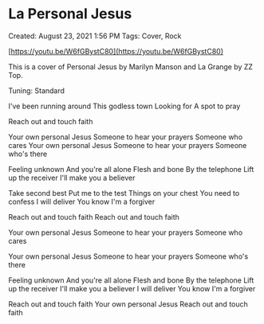 # La Personal Jesus

Created: August 23, 2021 1:56 PM
Tags: Cover, Rock

[https://youtu.be/W6fGBystC80](https://youtu.be/W6fGBystC80)

This is a cover of Personal Jesus by Marilyn Manson and  La Grange by ZZ Top.

Tuning: Standard

I've been running around
This godless town
Looking for
A spot to pray

Reach out and touch faith

Your own personal Jesus
Someone to hear your prayers
Someone who cares
Your own personal Jesus
Someone to hear your prayers
Someone who's there

Feeling unknown
And you're all alone
Flesh and bone
By the telephone
Lift up the receiver
I'll make you a believer

Take second best
Put me to the test
Things on your chest
You need to confess
I will deliver
You know I'm a forgiver

Reach out and touch faith
Reach out and touch faith

Your own personal Jesus
Someone to hear your prayers
Someone who cares

Your own personal Jesus
Someone to hear your prayers
Someone who's there

Feeling unknown
And you're all alone
Flesh and bone
By the telephone
Lift up the receiver
I'll make you a believer
I will deliver
You know I'm a forgiver

Reach out and touch faith
Your own personal Jesus
Reach out and touch faith